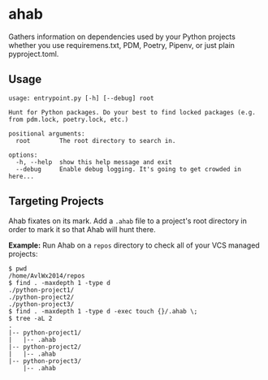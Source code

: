 # ahab
Gathers information on dependencies used by your Python projects whether you use requiremens.txt, PDM, Poetry, Pipenv, or just plain pyproject.toml.

## Usage
```text
usage: entrypoint.py [-h] [--debug] root

Hunt for Python packages. Do your best to find locked packages (e.g. from pdm.lock, poetry.lock, etc.)

positional arguments:
  root        The root directory to search in.

options:
  -h, --help  show this help message and exit
  --debug     Enable debug logging. It's going to get crowded in here...
```

## Targeting Projects
Ahab fixates on its mark. Add a `.ahab` file to a project's root directory in order to mark it so that Ahab will hunt there.

**Example:**
Run Ahab on a `repos` directory to check all of your VCS managed projects:
```shell
$ pwd
/home/AvlWx2014/repos
$ find . -maxdepth 1 -type d
./python-project1/
./python-project2/
./python-project3/
$ find . -maxdepth 1 -type d -exec touch {}/.ahab \;
$ tree -aL 2
.
|-- python-project1/
|   |-- .ahab
|-- python-project2/
|   |-- .ahab
|-- python-project3/
    |-- .ahab
```
